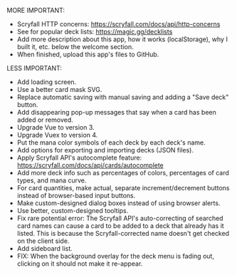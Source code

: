 MORE IMPORTANT:

- Scryfall HTTP concerns: https://scryfall.com/docs/api/http-concerns
- See for popular deck lists: https://magic.gg/decklists
- Add more description about this app, how it works (localStorage), why I built it, etc. below the welcome section.
- When finished, upload this app's files to GitHub.

LESS IMPORTANT:

- Add loading screen.
- Use a better card mask SVG.
- Replace automatic saving with manual saving and adding a "Save deck" button.
- Add disappearing pop-up messages that say when a card has been added or removed.
- Upgrade Vue to version 3.
- Upgrade Vuex to version 4.
- Put the mana color symbols of each deck by each deck's name.
- Add options for exporting and importing decks (JSON files).
- Apply Scryfall API's autocomplete feature: https://scryfall.com/docs/api/cards/autocomplete
- Add more deck info such as percentages of colors, percentages of card types, and mana curve.
- For card quantities, make actual, separate increment/decrement buttons instead of browser-based input buttons.
- Make custom-designed dialog boxes instead of using browser alerts.
- Use better, custom-designed tooltips.
- Fix rare potential error: The Scryfall API's auto-correcting of searched card names can cause a card to be added to a deck that already has it listed. This is because the Scryfall-corrected name doesn't get checked on the client side.
- Add sideboard list.
- FIX: When the background overlay for the deck menu is fading out, clicking on it should not make it re-appear.